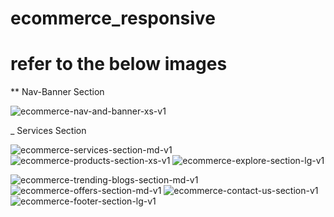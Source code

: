 # ecommerce_responsive

# refer to the below images

** Nav-Banner Section

![ecommerce-nav-and-banner-xs-v1](https://github.com/user-attachments/assets/6f04cd2c-51f0-4c54-b075-9c336fb0f1c6)

_ Services Section

![ecommerce-services-section-md-v1](https://github.com/user-attachments/assets/e2e62f76-5101-4fda-8f4f-3dda9d0fe52d)
![ecommerce-products-section-xs-v1](https://github.com/user-attachments/assets/7a466990-209c-47cf-971e-b8e8c2348333)
![ecommerce-explore-section-lg-v1](https://github.com/user-attachments/assets/0755a9e0-a0b5-4e6e-9000-381d47f6db8e)

![ecommerce-trending-blogs-section-md-v1](https://github.com/user-attachments/assets/5e2c050f-6a4d-4da4-a1c1-85cf4d267efa)
![ecommerce-offers-section-md-v1](https://github.com/user-attachments/assets/90894f6c-7a5a-406c-8799-c87b8892e137)
![ecommerce-contact-us-section-v1](https://github.com/user-attachments/assets/a9f2d83c-8c93-4d85-8a41-20b000ce5a47)
![ecommerce-footer-section-lg-v1](https://github.com/user-attachments/assets/0140d01e-2f4f-4462-be88-88453e04b998)

